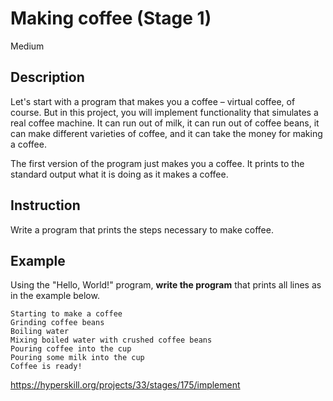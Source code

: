 # Making coffee (Stage 1)
 Medium

## Description
Let's start with a program that makes you a coffee – virtual coffee, of course. But in this project, you will implement functionality that simulates a real coffee machine. It can run out of milk, it can run out of coffee beans, it can make different varieties of coffee, and it can take the money for making a coffee.

The first version of the program just makes you a coffee. It prints to the standard output what it is doing as it makes a coffee.

## Instruction
Write a program that prints the steps necessary to make coffee.

## Example
Using the "Hello, World!" program, **write the program** that prints all lines as in the example below.
```
Starting to make a coffee
Grinding coffee beans
Boiling water
Mixing boiled water with crushed coffee beans
Pouring coffee into the cup
Pouring some milk into the cup
Coffee is ready!
```
https://hyperskill.org/projects/33/stages/175/implement
